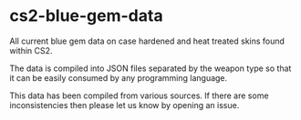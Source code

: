 # cs2-blue-gem-data
All current blue gem data on case hardened and heat treated skins found within CS2. 

The data is compiled into JSON files separated by the weapon type so that it can be easily consumed by any programming language.

This data has been compiled from various sources. If there are some inconsistencies then please let us know by opening an issue. 
